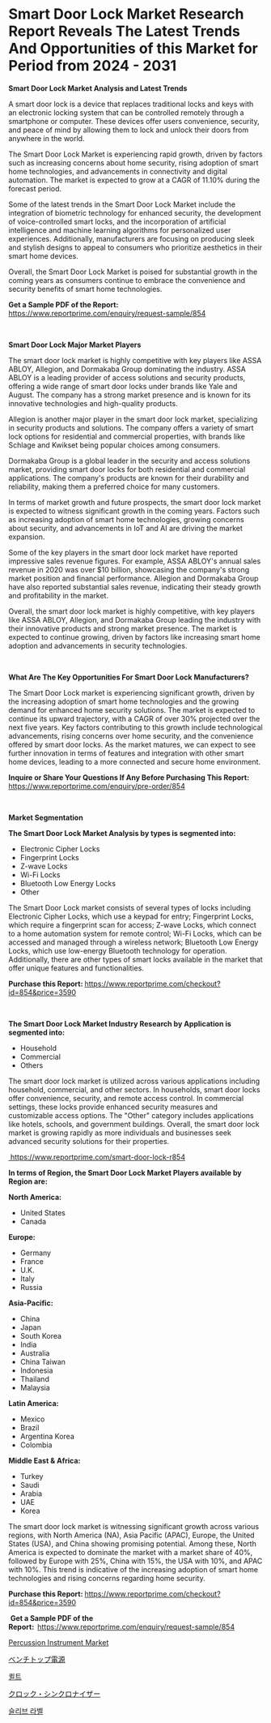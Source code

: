 <p><h1>Smart Door Lock Market Research Report Reveals The Latest Trends And Opportunities of this Market for Period from 2024 - 2031</h1></p><p><strong>Smart Door Lock Market Analysis and Latest Trends</strong></p>
<p><p>A smart door lock is a device that replaces traditional locks and keys with an electronic locking system that can be controlled remotely through a smartphone or computer. These devices offer users convenience, security, and peace of mind by allowing them to lock and unlock their doors from anywhere in the world.</p><p>The Smart Door Lock Market is experiencing rapid growth, driven by factors such as increasing concerns about home security, rising adoption of smart home technologies, and advancements in connectivity and digital automation. The market is expected to grow at a CAGR of 11.10% during the forecast period.</p><p>Some of the latest trends in the Smart Door Lock Market include the integration of biometric technology for enhanced security, the development of voice-controlled smart locks, and the incorporation of artificial intelligence and machine learning algorithms for personalized user experiences. Additionally, manufacturers are focusing on producing sleek and stylish designs to appeal to consumers who prioritize aesthetics in their smart home devices.</p><p>Overall, the Smart Door Lock Market is poised for substantial growth in the coming years as consumers continue to embrace the convenience and security benefits of smart home technologies.</p></p>
<p><strong>Get a Sample PDF of the Report:&nbsp;</strong> <a href="https://www.reportprime.com/enquiry/request-sample/854">https://www.reportprime.com/enquiry/request-sample/854</a></p>
<p>&nbsp;</p>
<p><strong>Smart Door Lock Major Market Players</strong></p>
<p><p>The smart door lock market is highly competitive with key players like ASSA ABLOY, Allegion, and Dormakaba Group dominating the industry. ASSA ABLOY is a leading provider of access solutions and security products, offering a wide range of smart door locks under brands like Yale and August. The company has a strong market presence and is known for its innovative technologies and high-quality products.</p><p>Allegion is another major player in the smart door lock market, specializing in security products and solutions. The company offers a variety of smart lock options for residential and commercial properties, with brands like Schlage and Kwikset being popular choices among consumers.</p><p>Dormakaba Group is a global leader in the security and access solutions market, providing smart door locks for both residential and commercial applications. The company's products are known for their durability and reliability, making them a preferred choice for many customers.</p><p>In terms of market growth and future prospects, the smart door lock market is expected to witness significant growth in the coming years. Factors such as increasing adoption of smart home technologies, growing concerns about security, and advancements in IoT and AI are driving the market expansion.</p><p>Some of the key players in the smart door lock market have reported impressive sales revenue figures. For example, ASSA ABLOY's annual sales revenue in 2020 was over $10 billion, showcasing the company's strong market position and financial performance. Allegion and Dormakaba Group have also reported substantial sales revenue, indicating their steady growth and profitability in the market.</p><p>Overall, the smart door lock market is highly competitive, with key players like ASSA ABLOY, Allegion, and Dormakaba Group leading the industry with their innovative products and strong market presence. The market is expected to continue growing, driven by factors like increasing smart home adoption and advancements in security technologies.</p></p>
<p>&nbsp;</p>
<p><strong>What Are The Key Opportunities For Smart Door Lock Manufacturers?</strong></p>
<p><p>The Smart Door Lock market is experiencing significant growth, driven by the increasing adoption of smart home technologies and the growing demand for enhanced home security solutions. The market is expected to continue its upward trajectory, with a CAGR of over 30% projected over the next five years. Key factors contributing to this growth include technological advancements, rising concerns over home security, and the convenience offered by smart door locks. As the market matures, we can expect to see further innovation in terms of features and integration with other smart home devices, leading to a more connected and secure home environment.</p></p>
<p><strong>Inquire or Share Your Questions If Any Before Purchasing This Report:</strong> <a href="https://www.reportprime.com/enquiry/pre-order/854">https://www.reportprime.com/enquiry/pre-order/854</a></p>
<p>&nbsp;</p>
<p><strong>Market Segmentation</strong></p>
<p><strong>The Smart Door Lock Market Analysis by types is segmented into:</strong></p>
<p><ul><li>Electronic Cipher Locks</li><li>Fingerprint Locks</li><li>Z-wave Locks</li><li>Wi-Fi Locks</li><li>Bluetooth Low Energy Locks</li><li>Other</li></ul></p>
<p><p>The Smart Door Lock market consists of several types of locks including Electronic Cipher Locks, which use a keypad for entry; Fingerprint Locks, which require a fingerprint scan for access; Z-wave Locks, which connect to a home automation system for remote control; Wi-Fi Locks, which can be accessed and managed through a wireless network; Bluetooth Low Energy Locks, which use low-energy Bluetooth technology for operation. Additionally, there are other types of smart locks available in the market that offer unique features and functionalities.</p></p>
<p><strong>Purchase this Report:&nbsp;</strong><a href="https://www.reportprime.com/checkout?id=854&price=3590">https://www.reportprime.com/checkout?id=854&price=3590</a></p>
<p>&nbsp;</p>
<p><strong>The Smart Door Lock Market Industry Research by Application is segmented into:</strong></p>
<p><ul><li>Household</li><li>Commercial</li><li>Others</li></ul></p>
<p><p>The smart door lock market is utilized across various applications including household, commercial, and other sectors. In households, smart door locks offer convenience, security, and remote access control. In commercial settings, these locks provide enhanced security measures and customizable access options. The "Other" category includes applications like hotels, schools, and government buildings. Overall, the smart door lock market is growing rapidly as more individuals and businesses seek advanced security solutions for their properties.</p></p>
<p><a href="https://www.reportprime.com/smart-door-lock-r854">&nbsp;https://www.reportprime.com/smart-door-lock-r854</a></p>
<p><strong>In terms of Region, the Smart Door Lock Market Players available by Region are:</strong></p>
<p>
    <p> <strong> North America: </strong>
        <ul>
            <li>United States</li>
            <li>Canada</li>
        </ul>
        </p> 
    <p> <strong> Europe: </strong>
        <ul>
            <li>Germany</li>
            <li>France</li>
            <li>U.K.</li>
            <li>Italy</li>
            <li>Russia</li>
        </ul>
        </p> 
    <p> <strong> Asia-Pacific: </strong>
        <ul>
            <li>China</li>
            <li>Japan</li>
            <li>South Korea</li>
            <li>India</li>
            <li>Australia</li>
            <li>China Taiwan</li>
            <li>Indonesia</li>
            <li>Thailand</li>
            <li>Malaysia</li>
        </ul>
        </p> 
    <p> <strong> Latin America: </strong>
        <ul>
            <li>Mexico</li>
            <li>Brazil</li>
            <li>Argentina Korea</li>
            <li>Colombia</li>
        </ul>
        </p> 
    <p> <strong> Middle East & Africa: </strong>
        <ul>
            <li>Turkey</li>
            <li>Saudi</li>
            <li>Arabia</li>
            <li>UAE</li>
            <li>Korea</li>
        </ul>
    </p>
    </p>
<p><p>The smart door lock market is witnessing significant growth across various regions, with North America (NA), Asia Pacific (APAC), Europe, the United States (USA), and China showing promising potential. Among these, North America is expected to dominate the market with a market share of 40%, followed by Europe with 25%, China with 15%, the USA with 10%, and APAC with 10%. This trend is indicative of the increasing adoption of smart home technologies and rising concerns regarding home security.</p></p>
<p><strong>Purchase this Report: </strong><a href="https://www.reportprime.com/checkout?id=854&price=3590">https://www.reportprime.com/checkout?id=854&price=3590</a></p>
<p>&nbsp;<strong>Get a Sample PDF of the Report:&nbsp;&nbsp;</strong><a href="https://www.reportprime.com/enquiry/request-sample/854">https://www.reportprime.com/enquiry/request-sample/854</a></p>
<p><strong></strong></p>
<p><p><a href="https://github.com/Sarissaschmalingtr6fz2739/Market-Research-Report-List-2/blob/main/percussion-instrument-market.md">Percussion Instrument Market</a></p><p><a href="https://github.com/FrancoWeber2023/Market-Research-Report-List-1/blob/main/489058470555.md">ベンチトップ電源</a></p><p><a href="https://medium.com/@adonispellea2022/2024%EB%85%84%EB%B6%80%ED%84%B0-2031%EB%85%84%EA%B9%8C%EC%A7%80%EC%9D%98-%EC%9E%A5%EB%A7%88%EC%8B%9C%EC%9E%A5-%EB%B6%84%EC%84%9D-%EB%B0%8F-%EA%B7%9C%EB%AA%A8-%EC%98%88%EC%B8%A1-ae4332d8a26d">퀼트</a></p><p><a href="https://github.com/LuzHills1972/Market-Research-Report-List-1/blob/main/765089870565.md">クロック・シンクロナイザー</a></p><p><a href="https://github.com/AidenReinger/Market-Research-Report-List-1/blob/main/100373768131.md">슬리브 라벨</a></p></p>